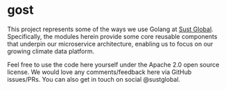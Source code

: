# gost

This project represents some of the ways we use Golang at [Sust Global](https://www.sustglobal.com/).
Specifically, the modules herein provide some core reusable components that underpin our microservice architecture, enabling us to focus on our growing climate data platform.

Feel free to use the code here yourself under the Apache 2.0 open source license.
We would love any comments/feedback here via GitHub issues/PRs. 
You can also get in touch on social @sustglobal.
